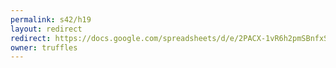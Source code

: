 ```yaml
---
permalink: s42/h19
layout: redirect
redirect: https://docs.google.com/spreadsheets/d/e/2PACX-1vR6h2pmSBnfxSwUK-MGmdphKbzRYckrthiW6082G4SHaRBEH9r6nsq-tojr3_f3xlzyPYAP3IixrSky/pubhtml
owner: truffles
---
```

